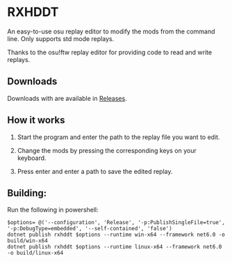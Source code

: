 # RXHDDT

An easy-to-use osu replay editor to modify the mods from the command line. Only supports std mode replays.

Thanks to the osu!ftw replay editor for providing code to read and write replays.

## Downloads

Downloads with are available in [Releases](https://github.com/Kuuuube/rxhddt/releases).

## How it works

1. Start the program and enter the path to the replay file you want to edit.

2. Change the mods by pressing the corresponding keys on your keyboard.

3. Press enter and enter a path to save the edited replay.

## Building:

Run the following in powershell:

```
$options= @('--configuration', 'Release', '-p:PublishSingleFile=true', '-p:DebugType=embedded', '--self-contained', 'false')
dotnet publish rxhddt $options --runtime win-x64 --framework net6.0 -o build/win-x64
dotnet publish rxhddt $options --runtime linux-x64 --framework net6.0 -o build/linux-x64
```